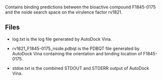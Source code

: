Contains binding predictions between the bioactive compound F1845-0175 and the nside search space on the virulence factor rv1821.

## Files

- log.txt is the log file generated by AutoDock Vina.

- rv1821_F1845-0175_nside.pdbqt is the PDBQT file generated by AutoDock Vina containing the orientation and binding location of F1845-0175.

- stdoe.txt is the combined STDOUT and STDERR output of AutoDock Vina.

